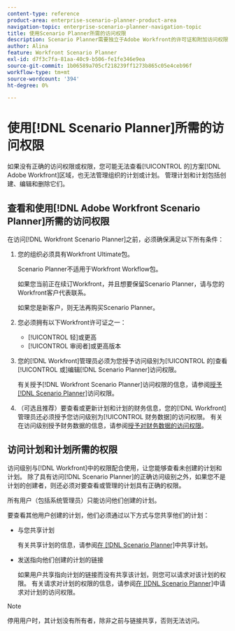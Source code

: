 ```yaml
---
content-type: reference
product-area: enterprise-scenario-planner-product-area
navigation-topic: enterprise-scenario-planner-navigation-topic
title: 使用Scenario Planner所需的访问权限
description: Scenario Planner需要独立于Adobe Workfront的许可证和附加访问权限。
author: Alina
feature: Workfront Scenario Planner
exl-id: d7f3c7fa-81aa-40c9-b506-fe1fe346e9ea
source-git-commit: 1b06589a705cf218239ff1273b865c05e4ceb96f
workflow-type: tm+mt
source-wordcount: '394'
ht-degree: 0%

---
```


# 使用[!DNL Scenario Planner]所需的访问权限

<!--Audited: 04/2024-->

<!--The [!DNL Scenario Planner] has additional license requirements. For information about the [!DNL Workfront Scenario Planner], see [The [!DNL Scenario Planner] overview](../scenario-planner/scenario-planner-overview.md).-->

<!--
might need to add information about the permissions to plans/ initiatives if those will be coming later?
-->

如果没有正确的访问权限或权限，您可能无法查看[!UICONTROL 的]方案[!DNL  Adobe Workfront]区域，也无法管理组织的计划或计划。 管理计划和计划包括创建、编辑和删除它们。

## 查看和使用[!DNL Adobe Workfront Scenario Planner]所需的访问权限

在访问[!DNL Workfront Scenario Planner]之前，必须确保满足以下所有条件：

1. 您的组织必须具有Workfront Ultimate包。

   Scenario Planner不适用于Workfront Workflow包。

   如果您当前正在续订Workfront，并且想要保留Scenario Planner，请与您的Workfront客户代表联系。

   如果您是新客户，则无法再购买Scenario Planner。

   <!--Old: 
    Depending on whether you use the new or the current Workfront plan, your organization must have one of the following:
    * For the new plans, your organization must have the  [!UICONTROL Ultimate] [!DNL Workfront] plan. The Scenario Planner is included only in the [!UICONTROL Ultimate] plan. 
    * For the current Workfront plans, your organization must have both of the following: 
      * Your organization must purchase a [!DNL Workfront] [!UICONTROL Business] or higher [!DNL Workfront] plan. 
      
      * Your organization must purchase a [!DNL Workfront Scenario Planner] license, in addition to a [!DNL Workfront] license. Contact your [!DNL Workfront] Account Representative to learn about [!DNL Workfront Scenario Planner] licenses. -->

1. 您必须拥有以下Workfront许可证之一：

   * [!UICONTROL 轻]或更高
   * [!UICONTROL 审阅者]或更高版本

   <!--Old: 
      * For the current licenses: 
        * [!UICONTROL Plan]
        * [!UICONTROL Work]
        * [!UICONTROL Review]-->
   <!--Old: 
      >[!NOTE]
      > 
      >* When using the new licenses, users with a [!UICONTROL Contributor] or [!UICONTROL External] license type cannot access the [!DNL Scenario Planner].
      >
      >* When using the current licenses, users with a Request or External license type cannot access the Scenario Planner. -->

1. 您的[!DNL Workfront]管理员必须为您授予访问级别为[!UICONTROL 的]查看[!UICONTROL 或]编辑[!DNL Scenario Planner]访问权限。

   有关授予[!DNL Workfront Scenario Planner]访问权限的信息，请参阅[授予 [!DNL Scenario Planner]](../administration-and-setup/add-users/configure-and-grant-access/grant-access-sp.md)访问权限。

1. （可选且推荐）要查看或更新计划和计划的财务信息，您的[!DNL Workfront]管理员还必须授予您访问级别为[!UICONTROL 财务数据]的访问权限。 有关在访问级别授予财务数据的信息，请参阅[授予对财务数据的访问权限](../administration-and-setup/add-users/configure-and-grant-access/grant-access-financial.md)。


<!--1. (Optional) If you need to access plans you didn't create, a plan creator must give you the correct permissions to their plan to access it. For information about the permissions needed to access plans and initiatives that you didn't create, see the [Permissions needed to access plans and initiatives](#permissions-needed-to-access-plans-and-initiatives) section in this article.-->

<!--this used to be true but not anymore:
  <li data-mc-conditions="QuicksilverOrClassic.Draft mode"> <p>(NOTE: this is no longer needed) </p> <p>Your Workfront administrator must assign you a layout template that includes the Scenarios area in the Main Menu. </p> <p>For information about customizing the Main Menu in a layout template, see <a href="../administration-and-setup/customize-workfront/use-layout-templates/customize-main-menu.md" class="MCXref xref" xrefformat="{para}">Customize the Main Menu using a layout template</a>. </p> <p>For information about assigning users to a Layout Template, see <a href="../administration-and-setup/customize-workfront/use-layout-templates/assign-users-to-layout-template.md" class="MCXref xref" xrefformat="{para}">Assign users to a layout template</a>.</p> </li>
  -->

<!--Repetitive from above?? 

## Access needed to view plans and initiatives

In addition to your company acquiring the correct license for the [!DNL Workfront Scenario Planner], your [!DNL Workfront] administrator must also assign you the following access and setup so you can view the [!DNL Workfront Scenario Planner] and the information in this area:

* An access level with at least [!UICONTROL View] access to [!DNL Scenario Planner].

  For information about the access level to [!DNL Scenario Planner], see [Grant access to [!DNL Scenario Planner]](../administration-and-setup/add-users/configure-and-grant-access/grant-access-sp.md).

* An access level with at least [!UICONTROL View] access to [!UICONTROL Financial Data] if you need to also view financial information about the plan and the initiatives. Some examples of financial information are budgets, costs, or job role rates.

  For information about the [!UICONTROL Financial Data] access level, see [Grant access to financial data](../administration-and-setup/add-users/configure-and-grant-access/grant-access-financial.md).

  >[!TIP]
  >
  >[!UICONTROL Requestors] and [!UICONTROL External] Users do not have access to view the [!DNL Scenario Planner].

* View permissions to the plan. For information about the permissions needed to access plans and initiatives that you didn't create, see the [Permissions needed to access plans and initiatives](#permissions-needed-to-access-plans-and-initiatives) section in this article.

## Access needed to manage plans and initiatives

Your [!DNL Workfront] administrator must assign you the following access so you can manage plans and their information in the [!DNL Scenario Planner]:

* A [!UICONTROL Plan] or [!UICONTROL Work] license type with Edit access to the [!DNL Scenario Planner] in your access level.

  All other license types do not have access to manage plans.

  For information about granting access to [!DNL Scenario Planner] from the Access Level, see [Grant access to [!DNL Scenario Planner]](../administration-and-setup/add-users/configure-and-grant-access/grant-access-sp.md).

* A [!UICONTROL Plan] license type with [!UICONTROL Edit] access to [!UICONTROL Financial Data] in your access level, if you need to also update financial information about the plan.

  Some examples of financial information that you can edit are [!UICONTROL Budget], [!UICONTROL Planned Benefit], and [!UICONTROL Fixed Costs].

  >[!TIP]
  >
  >Only [!UICONTROL Plan] license holders have [!UICONTROL Edit] access to [!UICONTROL Financial Data].

  For information about the [!UICONTROL Financial Data] access level, see [Grant access to financial data](../administration-and-setup/add-users/configure-and-grant-access/grant-access-financial.md).

* Manage permissions to a plan that you didn't create. For information about the permissions needed to access plans and initiatives that you didn't create, see the [Permissions needed to access plans and initiatives](#permissions-needed-to-access-plans-and-initiatives) section in this article.

-->

## 访问计划和计划所需的权限

访问级别与[!DNL Workfront]中的权限配合使用，让您能够查看未创建的计划和计划。 除了具有访问[!DNL Scenario Planner]的正确访问级别之外，如果您不是计划的创建者，则还必须对要查看或管理的计划具有正确的权限。

所有用户（包括系统管理员）只能访问他们创建的计划。

要查看其他用户创建的计划，他们必须通过以下方式与您共享他们的计划：

* 与您共享计划

  有关共享计划的信息，请参阅[在 [!DNL Scenario Planner]](../scenario-planner/share-a-plan.md)中共享计划。

* 发送指向他们创建的计划的链接

  如果用户共享指向计划的链接而没有共享该计划，则您可以请求对该计划的权限。 有关请求对计划的权限的信息，请参阅[在 [!DNL Scenario Planner]](../scenario-planner/request-access-to-plan.md)中请求对计划的访问权限。

>[!NOTE]
>
>停用用户时，其计划没有所有者，除非之前与链接共享，否则无法访问。


